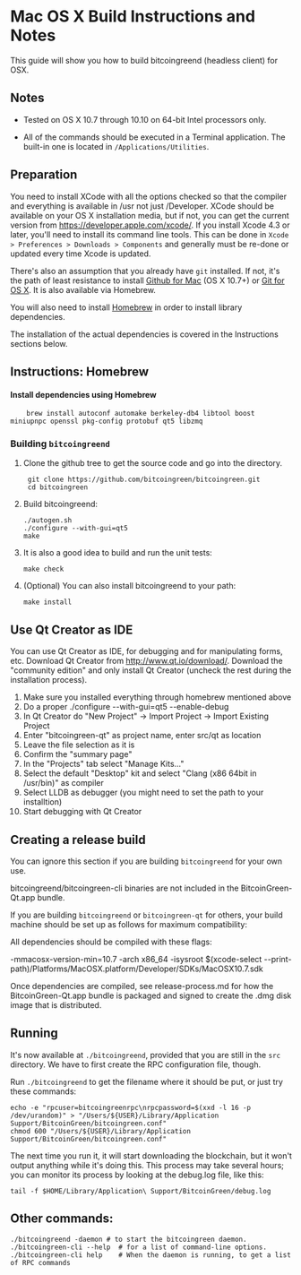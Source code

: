 Mac OS X Build Instructions and Notes
====================================
This guide will show you how to build bitcoingreend (headless client) for OSX.

Notes
-----

* Tested on OS X 10.7 through 10.10 on 64-bit Intel processors only.

* All of the commands should be executed in a Terminal application. The
built-in one is located in `/Applications/Utilities`.

Preparation
-----------

You need to install XCode with all the options checked so that the compiler
and everything is available in /usr not just /Developer. XCode should be
available on your OS X installation media, but if not, you can get the
current version from https://developer.apple.com/xcode/. If you install
Xcode 4.3 or later, you'll need to install its command line tools. This can
be done in `Xcode > Preferences > Downloads > Components` and generally must
be re-done or updated every time Xcode is updated.

There's also an assumption that you already have `git` installed. If
not, it's the path of least resistance to install [Github for Mac](https://mac.github.com/)
(OS X 10.7+) or
[Git for OS X](https://code.google.com/p/git-osx-installer/). It is also
available via Homebrew.

You will also need to install [Homebrew](http://brew.sh) in order to install library
dependencies.

The installation of the actual dependencies is covered in the Instructions
sections below.

Instructions: Homebrew
----------------------

#### Install dependencies using Homebrew

        brew install autoconf automake berkeley-db4 libtool boost miniupnpc openssl pkg-config protobuf qt5 libzmq

### Building `bitcoingreend`

1. Clone the github tree to get the source code and go into the directory.

        git clone https://github.com/bitcoingreen/bitcoingreen.git
        cd bitcoingreen

2.  Build bitcoingreend:

        ./autogen.sh
        ./configure --with-gui=qt5
        make

3.  It is also a good idea to build and run the unit tests:

        make check

4.  (Optional) You can also install bitcoingreend to your path:

        make install

Use Qt Creator as IDE
------------------------
You can use Qt Creator as IDE, for debugging and for manipulating forms, etc.
Download Qt Creator from http://www.qt.io/download/. Download the "community edition" and only install Qt Creator (uncheck the rest during the installation process).

1. Make sure you installed everything through homebrew mentioned above
2. Do a proper ./configure --with-gui=qt5 --enable-debug
3. In Qt Creator do "New Project" -> Import Project -> Import Existing Project
4. Enter "bitcoingreen-qt" as project name, enter src/qt as location
5. Leave the file selection as it is
6. Confirm the "summary page"
7. In the "Projects" tab select "Manage Kits..."
8. Select the default "Desktop" kit and select "Clang (x86 64bit in /usr/bin)" as compiler
9. Select LLDB as debugger (you might need to set the path to your installtion)
10. Start debugging with Qt Creator

Creating a release build
------------------------
You can ignore this section if you are building `bitcoingreend` for your own use.

bitcoingreend/bitcoingreen-cli binaries are not included in the BitcoinGreen-Qt.app bundle.

If you are building `bitcoingreend` or `bitcoingreen-qt` for others, your build machine should be set up
as follows for maximum compatibility:

All dependencies should be compiled with these flags:

 -mmacosx-version-min=10.7
 -arch x86_64
 -isysroot $(xcode-select --print-path)/Platforms/MacOSX.platform/Developer/SDKs/MacOSX10.7.sdk

Once dependencies are compiled, see release-process.md for how the BitcoinGreen-Qt.app
bundle is packaged and signed to create the .dmg disk image that is distributed.

Running
-------

It's now available at `./bitcoingreend`, provided that you are still in the `src`
directory. We have to first create the RPC configuration file, though.

Run `./bitcoingreend` to get the filename where it should be put, or just try these
commands:

    echo -e "rpcuser=bitcoingreenrpc\nrpcpassword=$(xxd -l 16 -p /dev/urandom)" > "/Users/${USER}/Library/Application Support/BitcoinGreen/bitcoingreen.conf"
    chmod 600 "/Users/${USER}/Library/Application Support/BitcoinGreen/bitcoingreen.conf"

The next time you run it, it will start downloading the blockchain, but it won't
output anything while it's doing this. This process may take several hours;
you can monitor its process by looking at the debug.log file, like this:

    tail -f $HOME/Library/Application\ Support/BitcoinGreen/debug.log

Other commands:
-------

    ./bitcoingreend -daemon # to start the bitcoingreen daemon.
    ./bitcoingreen-cli --help  # for a list of command-line options.
    ./bitcoingreen-cli help    # When the daemon is running, to get a list of RPC commands
